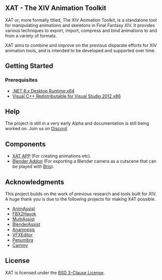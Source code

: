 ## XAT - The XIV Animation Toolkit

XAT or, more formally titled, The XIV Animation Toolkit, is a standalone tool for manipulating animations and skeletons in Final Fantasy XIV. It provides various techniques to export, import, compress and bind animations to and from a variety of formats.

XAT aims to combine and improve on the previous disparate efforts for XIV animation tools, and is intended to be developed and supported over time.

## Getting Started
### Prerequisites
* [.NET 8.x Desktop Runtime x64](https://dotnet.microsoft.com/en-us/download/dotnet/thank-you/runtime-desktop-6.0.6-windows-x64-installer)
* [Visual C++ Redistributable for Visual Studio 2012 x86](https://www.microsoft.com/en-ca/download/details.aspx?id=30679)

## Help
The project is still in a very early Alpha and documentation is still being worked on.  Join us on [Discord](https://discord.gg/KvGJCCnG8t).

## Components
* [XAT APP](https://github.com/Etheirys/XAT/releases/latest/download/XAT.zip) (For creating animations etc). 
* [Blender Addon](https://github.com/Etheirys/XAT/releases/latest/download/XAT-Blender-Addon.zip) (For exporting a Blender camera as a cutscene that can be played with [Brio](https://github.com/Etheirys/Brio)).

## Acknowledgments
This project builds on the work of previous research and tools built for XIV. A huge thank you is due to the following projects for making XAT possible.

* [AnimAssist](https://github.com/lmcintyre/AnimAssist)
* [FBX2Havok](https://github.com/lmcintyre/fbx2havok)
* [MultiAssist](https://github.com/ilmheg/MultiAssist/)
* [BlenderAssist](https://github.com/0ceal0t/BlenderAssist/)
* [Anamnesis](https://github.com/imchillin/Anamnesis)
* [VFXEditor](https://github.com/0ceal0t/Dalamud-VFXEditor)
* [Penumbra](https://github.com/xivdev/Penumbra/)
* [Cammy](https://github.com/UnknownX7/Cammy/)

## License
XAT is licensed under the [BSD 3-Clause License](https://github.com/Etheirys/XAT/blob/main/LICENSE).
